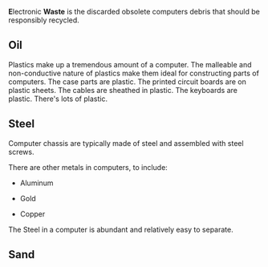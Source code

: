 **E**lectronic **Waste** is the discarded obsolete computers debris that should be responsibly recycled.

## Oil

Plastics make up a tremendous amount of a computer. The malleable and non-conductive nature of plastics make them ideal for constructing parts of computers.
The case parts are plastic. The printed circuit boards are on plastic sheets. The cables are sheathed in plastic. The keyboards are plastic. There's lots of plastic.

## Steel

Computer chassis are typically made of steel and assembled with steel screws.

There are other metals in computers, to include:

* Aluminum

* Gold

* Copper

The Steel in a computer is abundant and relatively easy to separate.

## Sand
